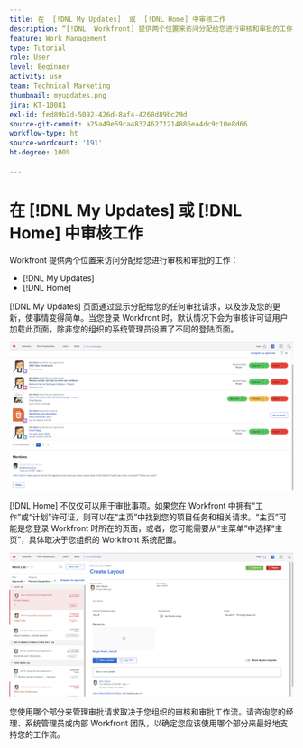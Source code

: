 ```yaml
---
title: 在  [!DNL My Updates]  或  [!DNL Home] 中审核工作
description: “[!DNL  Workfront] 提供两个位置来访问分配给您进行审核和审批的工作 - [!DNL My Updates]  和  [!DNL Home] ”
feature: Work Management
type: Tutorial
role: User
level: Beginner
activity: use
team: Technical Marketing
thumbnail: myupdates.png
jira: KT-10081
exl-id: fed89b2d-5092-426d-8af4-4268d89bc29d
source-git-commit: a25a49e59ca483246271214886ea4dc9c10e8d66
workflow-type: ht
source-wordcount: '191'
ht-degree: 100%

---
```


# 在 [!DNL My Updates] 或 [!DNL Home] 中审核工作

Workfront 提供两个位置来访问分配给您进行审核和审批的工作：

* [!DNL My Updates]
* [!DNL Home]

[!DNL My Updates] 页面通过显示分配给您的任何审批请求，以及涉及您的更新，使事情变得简单。当您登录 Workfront 时，默认情况下会为审核许可证用户加载此页面，除非您的组织的系统管理员设置了不同的登陆页面。

![[!DNL My Updates] 页面的图像](assets/my-updates-overview.png)

[!DNL Home] 不仅仅可以用于审批事项。如果您在 Workfront 中拥有“工作”或“计划”许可证，则可以在“主页”中找到您的项目任务和相关请求。“主页”可能是您登录 Workfront 时所在的页面，或者，您可能需要从“主菜单”中选择“主页”，具体取决于您组织的 Workfront 系统配置。

![[!DNL Home] 页面的图像](assets/home-overview.png)

您使用哪个部分来管理审批请求取决于您组织的审核和审批工作流。请咨询您的经理、系统管理员或内部 Workfront 团队，以确定您应该使用哪个部分来最好地支持您的工作流。

